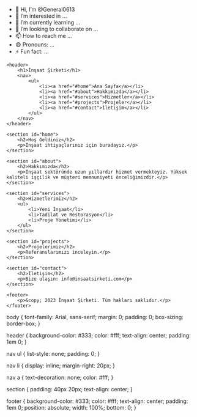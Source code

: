 - 👋 Hi, I’m @General0613
- 👀 I’m interested in ...
- 🌱 I’m currently learning ...
- 💞️ I’m looking to collaborate on ...
- 📫 How to reach me ...
- 😄 Pronouns: ...
- ⚡ Fun fact: ...

<!---
General0613/General0613 is a ✨ special ✨ repository because its `README.md` (this file) appears on your GitHub profile.
You can click the Preview link to take a look at your changes.
--->
<!DOCTYPE html>
<html lang="en">
<head>
    <meta charset="UTF-8">
    <meta name="viewport" content="width=device-width, initial-scale=1.0">
    <link rel="stylesheet" href="style.css">
    <title>İnşaat Şirketi</title>
</head>
<body>

    <header>
        <h1>İnşaat Şirketi</h1>
        <nav>
            <ul>
                <li><a href="#home">Ana Sayfa</a></li>
                <li><a href="#about">Hakkımızda</a></li>
                <li><a href="#services">Hizmetler</a></li>
                <li><a href="#projects">Projeler</a></li>
                <li><a href="#contact">İletişim</a></li>
            </ul>
        </nav>
    </header>

    <section id="home">
        <h2>Hoş Geldiniz</h2>
        <p>İnşaat ihtiyaçlarınız için buradayız.</p>
    </section>

    <section id="about">
        <h2>Hakkımızda</h2>
        <p>İnşaat sektöründe uzun yıllardır hizmet vermekteyiz. Yüksek kaliteli işçilik ve müşteri memnuniyeti önceliğimizdir.</p>
    </section>

    <section id="services">
        <h2>Hizmetlerimiz</h2>
        <ul>
            <li>Yeni İnşaat</li>
            <li>Tadilat ve Restorasyon</li>
            <li>Proje Yönetimi</li>
        </ul>
    </section>

    <section id="projects">
        <h2>Projelerimiz</h2>
        <p>Referanslarımızı inceleyin.</p>
    </section>

    <section id="contact">
        <h2>İletişim</h2>
        <p>Bize ulaşın: info@insaatsirketi.com</p>
    </section>

    <footer>
        <p>&copy; 2023 İnşaat Şirketi. Tüm hakları saklıdır.</p>
    </footer>

</body>
</html>


body {
    font-family: Arial, sans-serif;
    margin: 0;
    padding: 0;
    box-sizing: border-box;
}

header {
    background-color: #333;
    color: #fff;
    text-align: center;
    padding: 1em 0;
}

nav ul {
    list-style: none;
    padding: 0;
}

nav li {
    display: inline;
    margin-right: 20px;
}

nav a {
    text-decoration: none;
    color: #fff;
}

section {
    padding: 40px 20px;
    text-align: center;
}

footer {
    background-color: #333;
    color: #fff;
    text-align: center;
    padding: 1em 0;
    position: absolute;
    width: 100%;
    bottom: 0;
}
